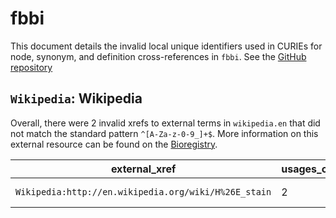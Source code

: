 # fbbi

This document details the invalid local unique identifiers used in CURIEs
for node, synonym, and definition cross-references in `fbbi`. See the [GitHub repository](https://github.com/CRBS/Biological_Imaging_Methods_Ontology)


## `Wikipedia`: Wikipedia

Overall, there were 2 invalid
xrefs to external terms in `wikipedia.en` that did not match the standard
pattern `^[A-Za-z-0-9_]+$`. More information on this
external resource can be found on the
[Bioregistry](https://bioregistry.io/wikipedia.en).

| external_xref                                        |   usages_count | usages                                                                                                       |
|------------------------------------------------------|----------------|--------------------------------------------------------------------------------------------------------------|
| `Wikipedia:http://en.wikipedia.org/wiki/H%26E_stain` |              2 | [FBbi:00000037](https://bioregistry.io/FBbi:00000037), [FBbi:00000041](https://bioregistry.io/FBbi:00000041) |

